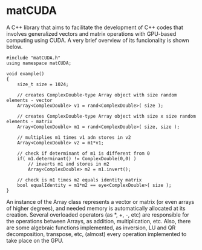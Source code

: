 # matCUDA
A C++ library that aims to facilitate the development of C++ codes that involves generalized vectors and matrix operations with GPU-based computing using CUDA. A very brief overview of its funcionality is shown below.

```
#include "matCUDA.h"
using namespace matCUDA;

void example()
{
	size_t size = 1024;

	// creates ComplexDouble-type Array object with size random elements - vector
	Array<ComplexDouble> v1 = rand<ComplexDouble>( size );

	// creates ComplexDouble-type Array object with size x size random elements - matrix
	Array<ComplexDouble> m1 = rand<ComplexDouble>( size, size );

	// multiplies m1 times v1 adn stores in v2
	Array<ComplexDouble> v2 = m1*v1;

	// check if determinant of m1 is different from 0
	if( m1.determinant() != ComplexDouble(0,0) )
		// inverts m1 and stores in m2
		Array<ComplexDouble> m2 = m1.invert();

	// check is m1 times m2 equals identity matrix
	bool equalIdentity = m1*m2 == eye<ComplexDouble>( size );
}
```

An instance of the Array class represents a vector or matrix (or even arrays of higher degrees), and needed memory is automatically allocated at its creation. Several overloaded operators (as *, +, -, etc) are responsible for the operations between Arrays, as addition, multiplication, etc. Also, there are some algebraic functions implemented, as inversion, LU and QR decomposition, transpose, etc, (almost) every operation implemented to take place on the GPU.
